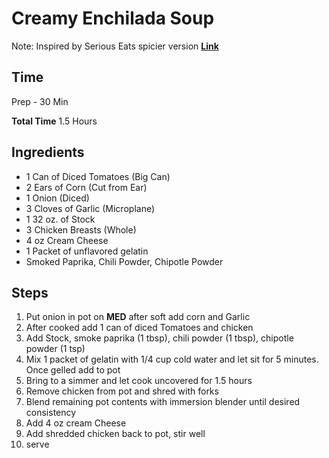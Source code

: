 Creamy Enchilada Soup
==============================

Note: Inspired by Serious Eats spicier version
[**Link**](http://www.seriouseats.com/2015/11/how-to-make-easy-creamy-chicken-enchilada-soup.html)

## Time
Prep - 30 Min

**Total Time** 1.5 Hours

## Ingredients
- 1 Can of Diced Tomatoes (Big Can)
- 2 Ears of Corn (Cut from Ear)
- 1 Onion (Diced)
- 3 Cloves of Garlic (Microplane)
- 1 32 oz. of Stock
- 3 Chicken Breasts (Whole)
- 4 oz Cream Cheese
- 1 Packet of unflavored gelatin
- Smoked Paprika, Chili Powder, Chipotle Powder

## Steps
1. Put onion in pot on **MED** after soft add corn and Garlic
2. After cooked add 1 can of diced Tomatoes and chicken
3. Add Stock,  smoke paprika (1 tbsp), chili powder (1 tbsp), chipotle powder (1 tsp)
4. Mix 1 packet of gelatin with 1/4 cup cold water and let sit for 5 minutes. Once gelled add to pot
5. Bring to a simmer and let cook uncovered for 1.5 hours
6. Remove chicken from pot and shred with forks
7. Blend remaining pot contents with immersion blender until desired consistency
8. Add 4 oz cream Cheese
9. Add shredded chicken back to pot, stir well
10. serve
